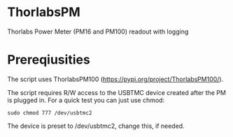 # ThorlabsPM
Thorlabs Power Meter (PM16 and PM100) readout with logging

# Prereqiusities
The script uses ThorlabsPM100 (https://pypi.org/project/ThorlabsPM100/).

The script requires R/W access to the USBTMC device created after the PM is plugged in. For a quick test you can just use chmod:

`sudo chmod 777 /dev/usbtmc2`





The device is preset to /dev/usbtmc2, change this, if needed.
